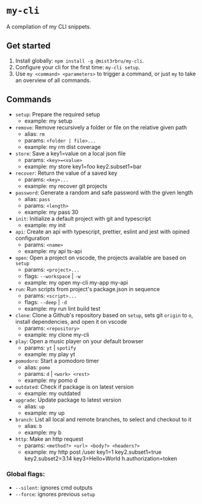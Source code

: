 # `my-cli`

A compilation of my CLI snippets.

## Get started

1. Install globally: `npm install -g @mist3rbru/my-cli`.
2. Configure your cli for the first time: `my-cli setup`.
3. Use `my <command> <parameters>` to trigger a command, or just `my` to take an overview of all commands.

## Commands

- `setup`: Prepare the required setup
  - example: my setup
- `remove`: Remove recursively a folder or file on the relative given path
  - alias: `rm`
  - params: `<folder | file>...`
  - example: my rm dist coverage
- `store`: Save a key1=value on a local json file
  - params: `<key>=<value>`
  - example: my store key1=foo key2.subset1=bar
- `recover`: Return the value of a saved key
  - params: `<key>...`
  - example: my recover git projects
- `password`: Generate a random and safe password with the given length
  - alias: `pass`
  - params: `<length>`
  - example: my pass 30
- `init`: Initialize a default project with git and typescript
  - example: my init
- `api`: Create an api with typescript, prettier, eslint and jest with opined configuration
  - params: `<name>`
  - example: my api ts-api
- `open`: Open a project on vscode, the projects available are based on `setup`
  - params: `<project>...`
  - flags: `--workspace` | `-w`
  - example: my open my-cli my-app my-api
- `run`: Run scripts from project's package.json in sequence
  - params: `<script>...`
  - flags: `--deep` | `-d`
  - example: my run lint build test
- `clone`: Clone a Github's repository based on `setup`, sets git `origin` to `o`, install dependencies, and open it on vscode
  - params: `<repository>`
  - example: my clone my-cli
- `play`: Open a music player on your default browser
  - params: `yt` | `spotify`
  - example: my play yt
- `pomodoro`: Start a pomodoro timer
  - alias: `pomo`
  - params: `d` | `<work> <rest>`
  - example: my pomo d
- `outdated`: Check if package is on latest version
  - example: my outdated
- `upgrade`: Update package to latest version
  - alias: `up`
  - example: my up
- `branch`: List all local and remote branches, to select and checkout to it
  - alias: `b`
  - example: my b
- `http`: Make an http request
  - params: `<method?> <url> <body?> <headers?>`
  - example: my http post /user key1=1 key2.subset1=true key2.subset2=3.14 key3=Hello+World h.authorization=token

### Global flags:

- `--silent`: ignores cmd outputs
- `--force`: ignores previous `setup`
